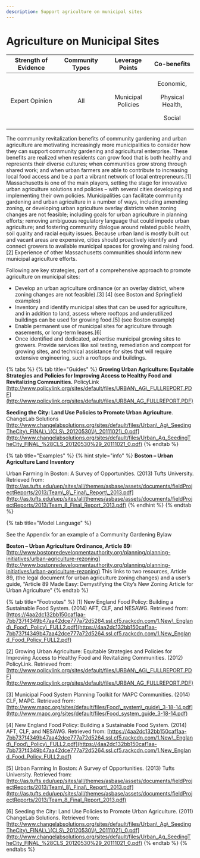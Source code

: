 ```yaml
---
description: Support agriculture on municipal sites
---
```


# Agriculture on Municipal Sites

<table>
  <thead>
    <tr>
      <th style="text-align:center">Strength of Evidence</th>
      <th style="text-align:center">Community Types</th>
      <th style="text-align:center">Leverage Points</th>
      <th style="text-align:center">Co-benefits</th>
    </tr>
  </thead>
  <tbody>
    <tr>
      <td style="text-align:center">Expert Opinion</td>
      <td style="text-align:center">All</td>
      <td style="text-align:center">Municipal Policies</td>
      <td style="text-align:center">
        <p>Economic,</p>
        <p>Physical Health,</p>
        <p>Social</p>
      </td>
    </tr>
  </tbody>
</table>

The community revitalization benefits of community gardening and urban agriculture are motivating increasingly more municipalities to consider how they can support community gardening and agricultural enterprise. These benefits are realized when residents can grow food that is both healthy and represents their diverse cultures; when communities grow strong through shared work; and when urban farmers are able to contribute to increasing local food access and be a part a vibrant network of local entrepreneurs.\[1\] Massachusetts is one of the main players, setting the stage for innovative urban agriculture solutions and policies – with several cities developing and implementing their own policies. Municipalities can facilitate community gardening and urban agriculture in a number of ways, including amending zoning, or developing urban agriculture overlay districts when zoning changes are not feasible; including goals for urban agriculture in planning efforts; removing ambiguous regulatory language that could impede urban agriculture; and fostering community dialogue around related public health, soil quality and racial equity issues. Because urban land is mostly built out and vacant areas are expensive, cities should proactively identify and connect growers to available municipal spaces for growing and raising food.\[2\] Experience of other Massachusetts communities should inform new municipal agriculture efforts.

Following are key strategies, part of a comprehensive approach to promote agriculture on municipal sites:

*  Develop an urban agriculture ordinance \(or an overlay district, where zoning changes are not feasible\).\[3\] \[4\] \(see Boston and Springfield examples\)
* Inventory and identify municipal sites that can be used for agriculture, and in addition to land, assess where rooftops and underutilized buildings can be used for growing food.\[5\]  \(see Boston example\)
* Enable permanent use of municipal sites for agriculture through easements, or long-term leases.\[6\]
* Once identified and dedicated, advertise municipal growing sites to growers. Provide services like soil testing, remediation and compost for growing sites, and technical assistance for sites that will require extensive engineering, such a rooftops and buildings.

{% tabs %}
{% tab title="Guides" %}
**Growing Urban Agriculture: Equitable Strategies and Policies for Improving Access to Healthy Food and Revitalizing Communities.** PolicyLink [http://www.policylink.org/sites/default/files/URBAN\_AG\_FULLREPORT.PDF](http://www.policylink.org/sites/default/files/URBAN_AG_FULLREPORT.PDF)

**Seeding the City: Land Use Policies to Promote Urban Agriculture**. ChangeLab Solutions [http://www.changelabsolutions.org/sites/default/files/Urban\_Ag\_SeedingTheCity\_FINAL\_\(CLS\_20120530\)\_20111021\_0.pdf](http://www.changelabsolutions.org/sites/default/files/Urban_Ag_SeedingTheCity_FINAL_%28CLS_20120530%29_20111021_0.pdf)
{% endtab %}

{% tab title="Examples" %}
{% hint style="info" %}
**Boston – Urban Agriculture Land Inventory**

Urban Farming In Boston: A Survey of Opportunities. \(2013\) Tufts University. Retrieved from: [http://as.tufts.edu/uep/sites/all/themes/asbase/assets/documents/fieldProjectReports/2013/Team\_8\_Final\_Report\_2013.pdf](http://as.tufts.edu/uep/sites/all/themes/asbase/assets/documents/fieldProjectReports/2013/Team_8_Final_Report_2013.pdf)
{% endhint %}
{% endtab %}

{% tab title="Model Language" %}
See the Appendix for an example of a Community Gardening Bylaw

**Boston – Urban Agriculture Ordinance, Article 89:** [http://www.bostonredevelopmentauthority.org/planning/planning-initiatives/urban-agriculture-rezoning](http://www.bostonredevelopmentauthority.org/planning/planning-initiatives/urban-agriculture-rezoning) This links to two resources, Article 89, \(the legal document for urban agriculture zoning changes\) and a user’s guide, “Article 89 Made Easy: Demystifying the City’s New Zoning Article for Urban Agriculture”
{% endtab %}

{% tab title="Footnotes" %}
\[1\] New England Food Policy: Building a Sustainable Food System. \(2014\) AFT, CLF, and NESAWG. Retrieved from: [https://4aa2dc132bb150caf1aa-7bb737f4349b47aa42dce777a72d5264.ssl.cf5.rackcdn.com/1.New\_England\_Food\_Policy\_FULL2.pdf](https://4aa2dc132bb150caf1aa-7bb737f4349b47aa42dce777a72d5264.ssl.cf5.rackcdn.com/1.New_England_Food_Policy_FULL2.pdf)

\[2\] Growing Urban Agriculture: Equitable Strategies and Policies for Improving Access to Healthy Food and Revitalizing Communities. \(2012\) PolicyLink. Retrieved from: [http://www.policylink.org/sites/default/files/URBAN\_AG\_FULLREPORT.PDF](http://www.policylink.org/sites/default/files/URBAN_AG_FULLREPORT.PDF)

\[3\] Municipal Food System Planning Toolkit for MAPC Communities. \(2014\) CLF, MAPC. Retrieved from: [http://www.mapc.org/sites/default/files/Food\_system\_guide\_3-18-14.pdf](http://www.mapc.org/sites/default/files/Food_system_guide_3-18-14.pdf)

\[4\] New England Food Policy: Building a Sustainable Food System. \(2014\) AFT, CLF, and NESAWG. Retrieved from: [https://4aa2dc132bb150caf1aa-7bb737f4349b47aa42dce777a72d5264.ssl.cf5.rackcdn.com/1.New\_England\_Food\_Policy\_FULL2.pdf](https://4aa2dc132bb150caf1aa-7bb737f4349b47aa42dce777a72d5264.ssl.cf5.rackcdn.com/1.New_England_Food_Policy_FULL2.pdf)

\[5\]  Urban Farming In Boston: A Survey of Opportunities. \(2013\) Tufts University. Retrieved from: [http://as.tufts.edu/uep/sites/all/themes/asbase/assets/documents/fieldProjectReports/2013/Team\_8\_Final\_Report\_2013.pdf](http://as.tufts.edu/uep/sites/all/themes/asbase/assets/documents/fieldProjectReports/2013/Team_8_Final_Report_2013.pdf)

\[6\] Seeding the City: Land Use Policies to Promote Urban Agriculture. \(2011\) ChangeLab Solutions. Retrieved from: [http://www.changelabsolutions.org/sites/default/files/Urban\_Ag\_SeedingTheCity\_FINAL\_\(CLS\_20120530\)\_20111021\_0.pdf](http://www.changelabsolutions.org/sites/default/files/Urban_Ag_SeedingTheCity_FINAL_%28CLS_20120530%29_20111021_0.pdf)
{% endtab %}
{% endtabs %}



